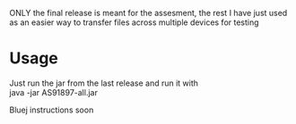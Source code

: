 ONLY the final release is meant for the assesment, the rest I have just used as an easier way to transfer files across multiple devices for testing

# Usage  
Just run the jar from the last release and run it with  
java -jar AS91897-all.jar

Bluej instructions soon

